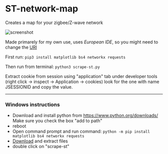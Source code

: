 # ST-network-map
Creates a map for your zigbee/Z-wave network

![screenshot](https://raw.githubusercontent.com/TekniskSupport/ST-zigbee-network-map/master/screenshot.png "screenshot")

Made primarely for my own use, uses *European IDE*, so you might need to change the [URI](https://github.com/TekniskSupport/ST-zigbee-network-map/blob/master/_scrape.py#L8)

First run:
`pip3 install matplotlib bs4 networkx requests`

Then run from terminal:
`python3 scrape-st.py`

Extract cookie from session using "application" tab under developer tools (right click -> inspect -> Application -> cookies)
look for the one with name JSESSIONID and copy the value.
____

### Windows instructions

- Download and install python from 
https://www.python.org/downloads/ Make sure you check the box
 "add to path"
- reboot
- Open command prompt and run command: `python -m pip install matplotlib bs4 networkx requests`
- [Download](https://github.com/TekniskSupport/ST-zigbee-network-map/archive/master.zip) and extract files
- double click on "scrape-st"

